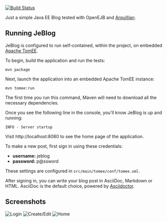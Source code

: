 [![Build Status](https://secure.travis-ci.org/rmannibucau/JeBlog.png)](http://travis-ci.org/rmannibucau/JeBlog)

Just a simple Java EE Blog tested with OpenEJB and [Arquillian](http://arquillian.org).

## Running JeBlog

JeBlog is configured to run self-contained, within the project, on embedded [Apache TomEE](http://tomee.apache.org).

To begin, build the application and run the tests:

    mvn package

Next, launch the application into an embedded Apache TomEE instance:

    mvn tomee:run

The first time you run this command, Maven will need to download all the necessary dependencies.

Once you see the following line in the console, you'll know JeBlog is up and running:

    INFO - Server startup

Visit http://localhost:8080 to see the home page of the application.

To make a new post, first sign in using these credentials:

* **username:** jeblog
* **password:** p@ssword

These settings are configured in `src/main/tomee/conf/tomee.xml`.

After signing in, you can write your blog post in AsciiDoc, Markdown or HTML. AsciiDoc is the default choice, powered by [Asciidoctor](http://asciidoctor.org).

## Screenshots

![Login](https://raw.github.com/rmannibucau/JeBlog/master/images/blog-login.png)
![Create/Edit](https://raw.github.com/rmannibucau/JeBlog/master/images/blog-edit.png)
![Home](https://raw.github.com/rmannibucau/JeBlog/master/images/blog-home.png)

